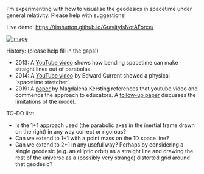 I'm experimenting with how to visualise the geodesics in spacetime under general relativity. Please help with suggestions!

Live demo: https://timhutton.github.io/GravityIsNotAForce/

[![image](https://user-images.githubusercontent.com/647092/96377209-06a49b80-117c-11eb-911e-76cd16c54db4.png)](https://timhutton.github.io/GravityIsNotAForce/)

History: (please help fill in the gaps!)
- 2013: A [YouTube video](https://www.youtube.com/watch?v=DdC0QN6f3G4) shows how bending spacetime can make straight lines out of parabolas.
- 2014: A [YouTube video](https://www.youtube.com/watch?v=jlTVIMOix3I) by Edward Current showed a physical 'spacetime stretcher'.
- 2019: A [paper](https://iopscience.iop.org/article/10.1088/1361-6552/ab08f5/pdf) by Magdalena Kersting references that youtube video and commends the approach to educators. A [follow-up paper](https://iopscience.iop.org/article/10.1088/1361-6552/ab56d7/pdf) discusses the limitations of the model.

TO-DO list:
- Is the 1+1 approach used (the parabolic axes in the inertial frame drawn on the right) in any way correct or rigorous?
- Can we extend to 1+1 with a point mass on the 1D space line?
- Can we extend to 2+1 in any useful way? Perhaps by considering a single geodesic (e.g. an elliptic orbit) as a straight line and drawing the rest of the universe as a (possibly very strange) distorted grid around that geodesic?
